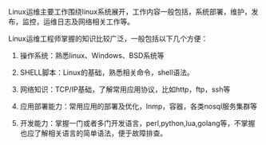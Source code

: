 Linux运维主要工作围绕linux系统展开，工作内容一般包括，系统部署，维护，发布，监控，运维日志及网络相关工作等。

Linux运维工程师掌握的知识比较广泛，一般包括以下几个方便：

1. 操作系统：熟悉linux、Windows、BSD系统等
2. SHELL脚本：Linux的基础，熟悉相关命令，shell语法。
3. 网络知识：TCP/IP基础，了解常用应用协议，比如http，ftp，ssh等
4. 应用部署能力：常用应用的部署及优化，lnmp，容器，各类nosql服务集群等

5. 开发能力：掌握一门或者多门开发语言，perl,python,lua,golang等，不掌握也应了解相关语言的简单语法，便于故障排查。



